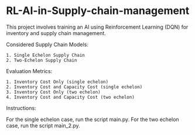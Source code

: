 # RL-AI-in-Supply-chain-management
This project involves training an AI using Reinforcement Learning (DQN) for inventory and supply chain management.

Considered Supply Chain Models:

    1. Single Echelon Supply Chain
    2. Two-Echelon Supply Chain

Evaluation Metrics:

    1. Inventory Cost Only (single echelon)
    2. Inventory Cost and Capacity Cost (single echelon)
    3. Inventory Cost Only (two echelon)
    4. Inventory Cost and Capacity Cost (two echelon)
Instructions:

For the single echelon case, run the script main.py.
For the two echelon case, run the script main_2.py.
